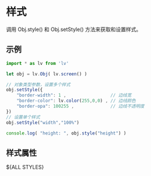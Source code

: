 
# 样式

调用 Obj.style() 和 Obj.setStyle() 方法来获取和设置样式。

## 示例

```javascript
import * as lv from 'lv'

let obj = lv.Obj( lv.screen() )

// 对象类型参数，设置多个样式
obj.setStyle({
    "border-width": 1 ,                 // 边线宽
    "border-color": lv.color(255,0,0) , // 边线颜色
    "border-opa": 100255 ,              // 边线不透明度
})
// 设置单个样式
obj.setStyle("width","100%")

console.log( "height: ", obj.style("height") )
```


## 样式属性

${ALL STYLES}

